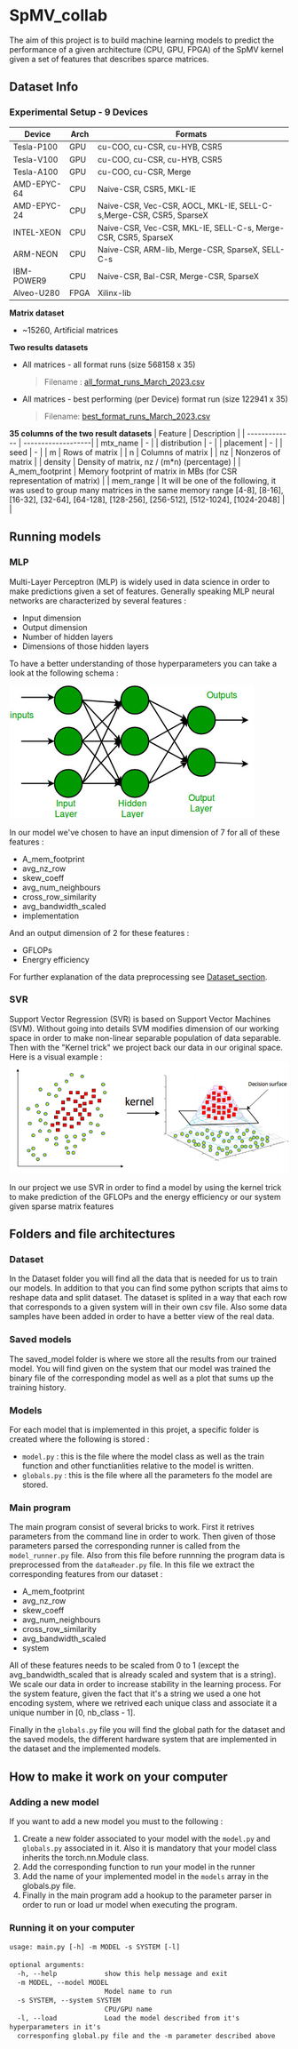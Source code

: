 # SpMV_collab

The aim of this project is to build machine learning models to predict the performance of a given architecture (CPU, GPU, FPGA) of the SpMV kernel given a set of features that describes sparce matrices.

## Dataset Info
### Experimental Setup - 9 Devices
| Device  |  Arch |  Formats |
| ------------- | ------------- | ------------- |
| Tesla-P100    | GPU           | cu-COO, cu-CSR, cu-HYB, CSR5 |
| Tesla-V100    | GPU           | cu-COO, cu-CSR, cu-HYB, CSR5 |
| Tesla-A100    | GPU           |  cu-COO, cu-CSR, Merge       |
| AMD-EPYC-64   | CPU           | Naive-CSR, CSR5, MKL-IE      |
| AMD-EPYC-24   | CPU           | Naive-CSR, Vec-CSR, AOCL, MKL-IE, SELL-C-s,Merge-CSR, CSR5, SparseX |
| INTEL-XEON    | CPU           | Naive-CSR, Vec-CSR, MKL-IE, SELL-C-s, Merge-CSR, CSR5, SparseX      |
| ARM-NEON      | CPU           | Naive-CSR, ARM-lib, Merge-CSR, SparseX, SELL-C-s                    |
| IBM-POWER9    | CPU           | Naive-CSR, Bal-CSR, Merge-CSR, SparseX                              |
| Alveo-U280    | FPGA          | Xilinx-lib                                                          |


**Matrix dataset**
  -  ~15260, Artificial matrices

**Two results datasets**
  - All matrices - all format runs (size 568158 x 35)
      > Filename : [all_format_runs_March_2023.csv](https://github.com/mtzortzi/SpMV_collab/blob/main/Performance_predictors/Dataset/data/all_format_runs_March_2023.csv)
  - All matrices - best performing (per Device) format run (size 122941 x 35)
     > Filename: [best_format_runs_March_2023.csv](https://github.com/mtzortzi/SpMV_collab/blob/main/Performance_predictors/Dataset/data/best_format_runs_March_2023.csv)

**35 columns of the two result datasets**
| Feature       |  Description | 
| ------------- | -------------------|
| mtx_name      |        -           |
| distribution  |        -           |
| placement     |        -           |
| seed          |        -           |
| m             | Rows of matrix     |
| n             | Columns of matrix  |
| nz            | Nonzeros of matrix |
| density       | Density of matrix, nz / (m*n) (percentage) |
| A_mem_footprint | Memory footprint of matrix in MBs (for CSR representation of matrix) |
| mem_range    | It will be one of the following, it was used to group many matrices in the same memory range [4-8], [8-16], [16-32], [32-64], [64-128], [128-256], [256-512], [512-1024], [1024-2048] |
| 








## Running models
### MLP
Multi-Layer Perceptron (MLP) is widely used in data science in order to make predictions given a set of features. Generally speaking MLP neural networks are characterized by several features :
* Input dimension
* Output dimension
* Number of hidden layers
* Dimensions of those hidden layers

To have a better understanding of those hyperparameters you can take a look at the following schema : 

![image](./img/mlp_architecturel.jpg)

In our model we've chosen to have an input dimension of 7 for all of these features :
* A_mem_footprint
* avg_nz_row
* skew_coeff
* avg_num_neighbours
* cross_row_similarity
* avg_bandwidth_scaled
* implementation

And an output dimension of 2 for these features :
* GFLOPs
* Energry efficiency

For further explanation of the data preprocessing see [Dataset_section](#dataset).

### SVR
Support Vector Regression (SVR) is based on Support Vector Machines (SVM). Without going into details SVM modifies dimension of our working space in order to make non-linear separable population of data separable. Then with the "Kernel trick" we project back our data in our original space. Here is a visual example :
![image](./img/kernel_trick.png)

In our project we use SVR in order to find a model by using the kernel trick to make prediction of the GFLOPs and the energy efficiency or our system given sparse matrix features
## Folders and file architectures
### Dataset
In the Dataset folder you will find all the data that is needed for us to train our models. In addition to that you can find some python scripts that aims to reshape data and split dataset. The dataset is splited in a way that each row that corresponds to a given system will in their own csv file. Also some data samples have been added in order to have a better view of the real data.

### Saved models
The saved_model folder is where we store all the results from our trained model. You will find given on the system that our model was trained the binary file of the corresponding model as well as a plot that sums up the training history.

### Models
For each model that is implemented in this projet, a specific folder is created where the following is stored :
* ``model.py`` : this is the file where the model class as well as the train function and other functianlities relative to the model is written.
* ``globals.py`` : this is the file where all the parameters fo the model are stored.


### Main program
The main program consist of several bricks to work. First it retrives parameters from the command line in order to work. Then given of those parameters parsed the corresponding runner is called from the ``model_runner.py`` file. Also from this file before runnning the program data is preprocessed from the ``dataReader.py`` file. In this file we extract the corresponding features from our dataset :
* A_mem_footprint
* avg_nz_row
* skew_coeff
* avg_num_neighbours
* cross_row_similarity
* avg_bandwidth_scaled
* system

All of these features needs to be scaled from 0 to 1 (except the avg_bandwidth_scaled that is already scaled and system that is a string). We scale our data in order to increase stability in the learning process. For the system feature, given the fact that it's a string we used a one hot encoding system, where we retrived each unique class and associate it a unique number in [0, nb_class - 1].

Finally in the ``globals.py`` file you will find the global path for the dataset and the saved models, the different hardware system that are implemented in the dataset and the implemented models.


## How to make it work on your computer
### Adding a new model
If you want to add a new model you must to the following :
1. Create a new folder associated to your model with the ``model.py`` and ``globals.py`` associated in it. Also it is mandatory that your model class inherits the torch.nn.Module class.
2. Add the corresponding function to run your model in the runner
3. Add the name of your implemented model in the `models` array in the globals.py file.
4. Finally in the main program add a hookup to the parameter parser in order to run or load ur model when executing the program.

### Running it on your computer
```
usage: main.py [-h] -m MODEL -s SYSTEM [-l]

optional arguments:
  -h, --help            show this help message and exit
  -m MODEL, --model MODEL
                        Model name to run
  -s SYSTEM, --system SYSTEM
                        CPU/GPU name
  -l, --load            Load the model described from it's hyperparameters in it's 
  corresponfing global.py file and the -m parameter described above
````
